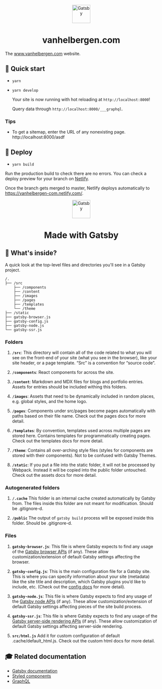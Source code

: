 <p align="center">
  <a href="https://www.vanhelbergen.com">
    <img alt="Gatsby" src="https://www.vanhelbergen.com/monogram.svg" width="60" />
  </a>
</p>
<h1 align="center">
  vanhelbergen.com
</h1>

The www.vanhelbergen.com website.

## 🚀 Quick start

- `yarn`
- `yarn develop`

  Your site is now running with hot reloading at `http://localhost:8000`!

  Query data through `http://localhost:8000/___graphql`.

### Tips

- To get a sitemap, enter the URL of any nonexisting page. http://localhost:8000/asdf

## 💫 Deploy

- `yarn build`

Run the production build to check there are no errors. You can check a deploy preview
for your branch on [Netlify](https://app.netlify.com/sites/vanhelbergen-com/deploys?filter=deploy+previews).

Once the branch gets merged to master, Netlify deploys automatically to https://vanhelbergen-com.netlify.com/.

<p align="center">
  <a href="https://www.gatsbyjs.org">
    <img alt="Gatsby" src="https://www.gatsbyjs.org/monogram.svg" width="60" />
  </a>
</p>
<h1 align="center">
  Made with Gatsby
</h1>

## 🧐 What's inside?

A quick look at the top-level files and directories you'll see in a Gatsby project.

    /.
    ├── /src
        ├── /components
        ├── /content
        ├── /images
        ├── /pages
        ├── /templates
        └── /theme
    ├── /static
    ├── gatsby-browser.js
    ├── gatsby-config.js
    ├── gatsby-node.js
    └── gatsby-ssr.js

### Folders

1.  **`/src`**: This directory will contain all of the code related to what you will see on the front-end of your site (what you see in the browser), like your site header, or a page template. “Src” is a convention for “source code”.

1.  **`/components`**: React components for across the site.

1.  **`/content`**: Markdown and MDX files for blogs and portfolio entries. Assets for entries should be included withing this folders.

1.  **`/images`**: Assets that need to be dynamically included in random places, e.g. global styles, and the home logo.

1.  **`/pages`**: Components under src/pages become pages automatically with paths based on their file name. Check out the pages docs for more detail.

1.  **`/templates`**: By convention, templates used across multiple pages are stored here. Contains templates for programmatically creating pages. Check out the templates docs for more detail.

1.  **`/theme`**: Contains all over-arching style files (styles for components are stored with their components). Not to be confused with Gatsby Themes.

1.  **`/static`**: If you put a file into the static folder, it will not be processed by Webpack. Instead it will be copied into the public folder untouched. Check out the assets docs for more detail.

### Autogenerated folders

1.  **`/.cache`** This folder is an internal cache created automatically by Gatsby from. The files inside this folder are not meant for modification. Should be .gitignore-d.

1.  **`/public`** The output of `gatsby build` process will be exposed inside this folder. Should be .gitignore-d.

### Files

1.  **`gatsby-browser.js`**: This file is where Gatsby expects to find any usage of the [Gatsby browser APIs](https://www.gatsbyjs.org/docs/browser-apis/) (if any). These allow customization/extension of default Gatsby settings affecting the browser.

1.  **`gatsby-config.js`**: This is the main configuration file for a Gatsby site. This is where you can specify information about your site (metadata) like the site title and description, which Gatsby plugins you’d like to include, etc. (Check out the [config docs](https://www.gatsbyjs.org/docs/gatsby-config/) for more detail).

1.  **`gatsby-node.js`**: This file is where Gatsby expects to find any usage of the [Gatsby node APIs](https://www.gatsbyjs.org/docs/node-apis/) (if any). These allow customization/extension of default Gatsby settings affecting pieces of the site build process.

1.  **`gatsby-ssr.js`**: This file is where Gatsby expects to find any usage of the [Gatsby server-side rendering APIs](https://www.gatsbyjs.org/docs/ssr-apis/) (if any). These allow customization of default Gatsby settings affecting server-side rendering.

1.  **`src/html.js`** Add it for custom configuration of default .cache/default_html.js. Check out the custom html docs for more detail.

## 🎓 Related documentation

- [Gatsby documentation](https://www.gatsbyjs.org/docs/)
- [Styled components](https://styled-components.com/docs)
- [GraphQL](https://graphql.org/learn/)
